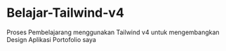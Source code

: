 # Belajar-Tailwind-v4
Proses Pembelajarang menggunakan Tailwind v4 untuk mengembangkan Design Aplikasi Portofolio saya
